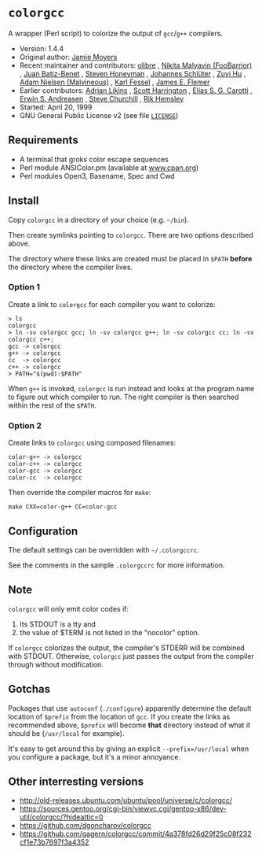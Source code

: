 # `colorgcc`

A wrapper (Perl script) to colorize the output of `gcc`/`g++` compilers.

- Version: 1.4.4
- Original author:      [Jamie Moyers](mailto:jmoyers@geeks.com)
- Recent maintainer and contributors: 
                        [olibre](https://github.com/olibre)
                      , [Nikita Malyavin (FooBarrior)](https://github.com/FooBarrior)
                      , [Juan Batiz-Benet](https://github.com/jbenet)
                      , [Steven Honeyman](https://github.com/stevenhoneyman)
                      , [Johannes Schlüter](https://github.com/johannes)
                      , [Zuyi Hu](https://github.com/hzy199411)
                      , [Adam Nielsen (Malvineous)](https://github.com/Malvineous)
                      , [Karl Fessel](https://github.com/fesselk)
                      , [James E. Flemer](https://github.com/jflemer)
- Earlier contributors: [Adrian Likins](mailto:adrian@redhat.com)
                      , [Scott Harrington](mailto:seh4@ix.netcom.com)
                      , [Elias S. G. Carotti](mailto:ecarotti@athena.polito.it)
                      , [Erwin S. Andreasen](mailto:erwin@erwin.andreasen.org)
                      , [Steve Churchill](mailto:schurchi@ucsd.edu)
                      , [Rik Hemsley](mailto:rik@kde.org)
- Started: April 20, 1999
- GNU General Public License v2 (see file [`LICENSE`](LICENSE))

## Requirements

- A terminal that groks color escape sequences
- Perl module ANSIColor.pm (available at www.cpan.org)
- Perl modules Open3, Basename, Spec and Cwd

## Install

Copy `colorgcc` in a directory of your choice (e.g. `~/bin`).

Then create symlinks pointing to `colorgcc`. There are two options described above.

The directory where these links are created must be placed in `$PATH` **before** the directory where the compiler lives.

### Option 1

Create a link to `colorgcc` for each compiler you want to colorize:

    > ls
    colorgcc
    > ln -sv colorgcc gcc; ln -sv colorgcc g++; ln -sv colorgcc cc; ln -sv colorgcc c++;
    gcc -> colorgcc
    g++ -> colorgcc
    cc  -> colorgcc
    c++ -> colorgcc
    > PATH="$(pwd):$PATH"

When `g++` is invoked, `colorgcc` is run instead and looks at the program name to figure out which compiler to run.
The right compiler is then searched within the rest of the `$PATH`.

### Option 2

Create links to `colorgcc` using composed filenames:

    color-g++ -> colorgcc
    color-c++ -> colorgcc
    color-gcc -> colorgcc
    color-cc  -> colorgcc
   
Then override the compiler macros for `make`:

    make CXX=color-g++ CC=color-gcc

## Configuration

The default settings can be overridden with `~/.colorgccrc`.

See the comments in the sample `.colorgccrc` for more information.

## Note

`colorgcc` will only emit color codes if:

1. Its STDOUT is a tty and
2. the value of $TERM is not listed in the "nocolor" option.

If `colorgcc` colorizes the output, the compiler's STDERR will be
combined with STDOUT. Otherwise, `colorgcc` just passes the output from
the compiler through without modification.

## Gotchas

Packages that use `autoconf` (`./configure`) apparently determine
the default location of `$prefix` from the location of `gcc`. 
If you create the links as recommended above, `$prefix` will become
**that** directory instead of what it should be (`/usr/local` for
example). 

It's easy to get around this by giving an explicit `--prefix=/usr/local`
when you configure a package, but it's a minor annoyance.

## Other interresting versions

- http://old-releases.ubuntu.com/ubuntu/pool/universe/c/colorgcc/
- https://sources.gentoo.org/cgi-bin/viewvc.cgi/gentoo-x86/dev-util/colorgcc/?hideattic=0
- https://github.com/dgoncharov/colorgcc
- https://github.com/gagern/colorgcc/commit/4a378fd26d29f25c08f232cf1e73b7697f3a4352
